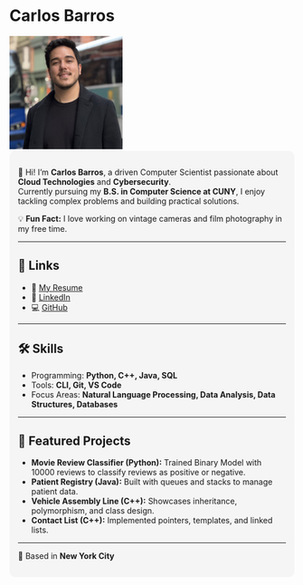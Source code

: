 # Carlos Barros


<img src="profile.jpg" alt="Profile Photo" width="200"/>

<div style="background-color: #f5f5f5; padding: 15px; border-radius: 10px;">

👋 Hi! I’m **Carlos Barros**, a driven Computer Scientist passionate about **Cloud Technologies** and **Cybersecurity**.  
Currently pursuing my **B.S. in Computer Science at CUNY**, I enjoy tackling complex problems and building practical solutions.  

💡 **Fun Fact:** I love working on vintage cameras and film photography in my free time.  

---

## 🔗 Links
- 📄 [My Resume](CarlosB_CE2025.pdf)
- 💼 [LinkedIn](https://www.linkedin.com/in/cmbarrosb)
- 💻 [GitHub](https://github.com/cmbarrosb)

---

## 🛠️ Skills
- Programming: **Python, C++, Java, SQL**
- Tools: **CLI, Git, VS Code**
- Focus Areas: **Natural Language Processing, Data Analysis, Data Structures, Databases**

---

## 📌 Featured Projects
- **Movie Review Classifier (Python):** Trained Binary Model with 10000 reviews to classify reviews as positive or negative. 
- **Patient Registry (Java):** Built with queues and stacks to manage patient data.  
- **Vehicle Assembly Line (C++):** Showcases inheritance, polymorphism, and class design.  
- **Contact List (C++):** Implemented pointers, templates, and linked lists.

---

📍 Based in **New York City**

